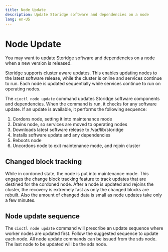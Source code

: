 ```yaml
---
title: Node Update
description: Update Storidge software and dependencies on a node  
lang: en-US
---
```


# Node Update

You may want to update Storidge software and dependencies on a node when a new version is released.

Storidge supports cluster aware updates. This enables updating nodes to the latest software release, while the cluster is online and services continue to run. Each node is updated sequentially while services continue to run on operating nodes.

The `cioctl node update` command updates Storidge software components and dependencies. When the command is run, it checks for any software update. If an update is available, it performs the following sequence:

1. Cordons node, setting it into maintenance mode
2. Drains node, so services are moved to operating nodes
3. Downloads latest software release to /var/lib/storidge
4. Installs software update and any dependencies
5. Reboots node
6. Uncordons node to exit maintenance mode, and rejoin cluster

## Changed block tracking

While in cordoned state, the node is put into maintenance mode. This engages the change block tracking feature to track updates that are destined for the cordoned node. After a node is updated and rejoins the cluster, the recovery is extremely fast as only the changed blocks are rebuilt. Also the amount of changed data is small as node updates take only a few minutes.

## Node update sequence

The `cioctl node update` command will prescribe an update sequence where worker nodes are updated first. Follow the suggested sequence to update each node. All node update commands can be issued from the sds node. The last node to be updated will be the sds node.
